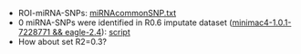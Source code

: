 * ROI-miRNA-SNPs: [miRNAcommonSNP.txt](https://github.com/Shicheng-Guo/AnnotationDatabase/blob/master/hg19/miRNA/miRNA-SNP/miRNAcommonSNP.txt)
* 0 miRNA-SNPs were identified in R0.6 imputate dataset ([minimac4-1.0.1-7228771 && eagle-2.4](./imputation.log.txt)): [script](merge.R)
* How about set R2=0.3? 
